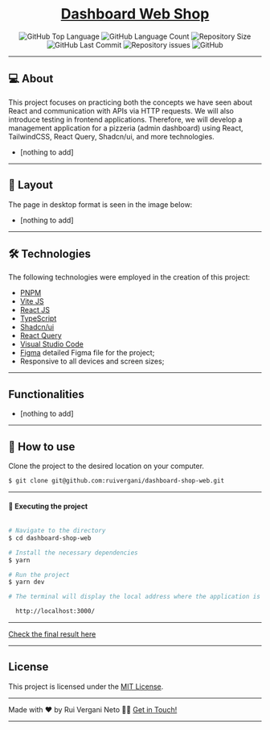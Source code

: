 <p align="center">
  <h1 align="center"><a href="">Dashboard Web Shop</a></h1>
</p>

<p align="center" margin-top="25px" >
  <img alt="GitHub Top Language" src="https://img.shields.io/github/languages/top/ruivergani/dashboard-shop-web">

  <img alt="GitHub Language Count" src="https://img.shields.io/github/languages/count/ruivergani/dashboard-shop-web">

  <img alt="Repository Size" src="https://img.shields.io/github/repo-size/ruivergani/dashboard-shop-web">

  <img alt="GitHub Last Commit" src="https://img.shields.io/github/last-commit/ruivergani/dashboard-shop-web">

  <img alt="Repository issues" src="https://img.shields.io/github/issues/ruivergani/dashboard-shop-web">

  <img alt="GitHub" src="https://img.shields.io/github/license/ruivergani/dashboard-shop-web">
</p>

___

## 💻 About

This project focuses on practicing both the concepts we have seen about React and communication with APIs via HTTP requests. We will also introduce testing in frontend applications. Therefore, we will develop a management application for a pizzeria (admin dashboard) using React, TailwindCSS, React Query, Shadcn/ui, and more technologies.

- [nothing to add]

___

## 🎨 Layout
The page in desktop format is seen in the image below:

- [nothing to add]

___

## 🛠 Technologies

The following technologies were employed in the creation of this project:

- [PNPM](https://pnpm.io/installation)
- [Vite JS](https://vitejs.dev/)
- [React JS](https://reactjs.org/)
- [TypeScript](https://www.typescriptlang.org/)
- [Shadcn/ui](https://ui.shadcn.com/)
- [React Query](https://www.npmjs.com/package/react-query)
- [Visual Studio Code](https://code.visualstudio.com/)
- [Figma](https://www.figma.com/file/QngNpEvtTk7XN61PObI3Ro/Ignite-Feed?type=design&node-id=26%3A12&mode=design&t=GL7dPs6g1RYCtsB6-1) detailed Figma file for the project;
- Responsive to all devices and screen sizes;

___

## Functionalities

- [nothing to add]
___

## 🚀 How to use

Clone the project to the desired location on your computer.

```bash
$ git clone git@github.com:ruivergani/dashboard-shop-web.git
```
___

#### 🚧 Executing the project
```bash

# Navigate to the directory
$ cd dashboard-shop-web

# Install the necessary dependencies
$ yarn

# Run the project
$ yarn dev

# The terminal will display the local address where the application is running (something like this):

  http://localhost:3000/

```
___

[Check the final result here]()

___

## License

This project is licensed under the [MIT License](https://opensource.org/license/mit/).
___

Made with ❤️ by Rui Vergani Neto 👋🏽 [Get in Touch!](https://www.linkedin.com/in/ruivergani/)

---
